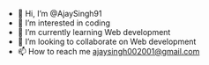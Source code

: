 - 👋 Hi, I’m @AjaySingh91
- 👀 I’m interested in coding
- 🌱 I’m currently learning Web development
- 💞️ I’m looking to collaborate on Web development
- 📫 How to reach me ajaysingh002001@gmail.com

<!---
AjaySingh91/AjaySingh91 is a ✨ special ✨ repository because its `README.md` (this file) appears on your GitHub profile.
You can click the Preview link to take a look at your changes.
--->
